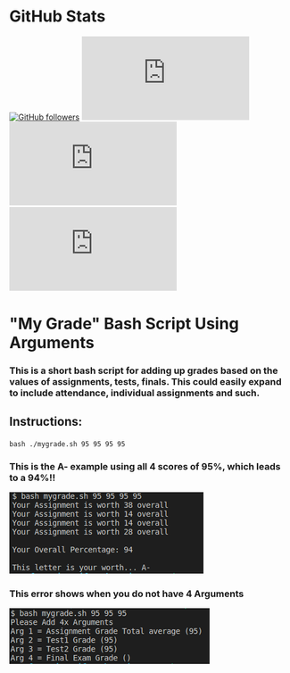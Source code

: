 # GitHub Stats

[![GitHub followers](https://img.shields.io/github/followers/JonesCKevin?style=social)](https://github.com/JonesCKevin) 
[![GitHub stars](https://img.shields.io/github/stars/Jonesckevin/mygrade.sh)](https://github.com/Jonesckevin/mygrade.sh) 
[![GitHub forks](https://img.shields.io/github/forks/Jonesckevin/mygrade.sh)](https://github.com/Jonesckevin/mygrade.sh) 
[![GitHub last commit](https://img.shields.io/github/last-commit/Jonesckevin/mygrade.sh)](https://github.com/Jonesckevin/mygrade.sh) 


# "My Grade" Bash Script Using Arguments

### This is a short bash script for adding up grades based on the values of assignments, tests, finals. This could easily expand to include attendance, individual assignments and such.



## Instructions:

`bash ./mygrade.sh 95 95 95 95`

### This is the A- example using all 4 scores of 95%, which leads to a 94%!!
<img src="https://github.com/Jonesckevin/mygrade.sh/blob/main/bash%20Script%20Example.PNG?raw=true">


### This error shows when you do not have 4 Arguments
<img src="https://github.com/Jonesckevin/mygrade.sh/blob/main/bash%20Script%20Example-fail.PNG?raw=true">
